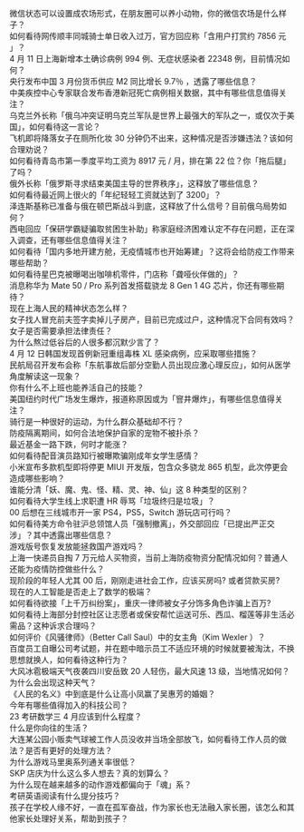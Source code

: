 微信状态可以设置成农场形式，在朋友圈可以养小动物，你的微信农场是什么样子？  
如何看待网传顺丰同城骑士单日收入过万，官方回应称「含用户打赏约 7856 元 」？  
4 月 11 日上海新增本土确诊病例 994 例、无症状感染者 22348 例，目前情况如何？  
央行发布中国 3 月份货币供应 M2 同比增长 9.7％ ，透露了哪些信息？  
中美疾控中心专家联合发布香港新冠死亡病例相关数据，其中有哪些信息值得关注？  
乌克兰外长称「俄乌冲突证明乌克兰军队是世界上最强大的军队之一，或仅次于美国」，如何看待这一言论？  
飞机即将降落女子在厕所化妆 30 分钟仍不出来，这种情况是否涉嫌违法？该如何合理劝说？  
如何看待青岛市第一季度平均工资为 8917 元 / 月，排在第 22 位？你「拖后腿」了吗？  
俄外长称「俄罗斯寻求结束美国主导的世界秩序」，这释放了哪些信息？  
如何看待最近网上很火的「年纪轻轻工资就达到了 3200」？  
泽连斯基称已准备与俄在顿巴斯战斗到底，这释放了什么信号？目前俄乌局势如何？  
西电回应「保研学霸疑骗取贫困生补助」称家庭经济困难认定不存在问题，正在深入调查，还有哪些信息值得关注？  
如何看待「国内多地开建方舱，无疫情城市也开始筹建」？这将会给防疫工作带来哪些帮助？  
如何看待星巴克被曝喝出咖啡机零件，门店称「聋哑伙伴做的」？  
消息称华为 Mate 50 / Pro 系列首发搭载骁龙 8 Gen 1 4G 芯片，你还有哪些期待？  
现在上海人民的精神状态怎么样？  
女子找人冒充前夫签字卖掉儿子房产，目前已完成过户，这种情况下合同有效吗？女子是否需要承担法律责任？  
为什么熬过低谷后的人很多都沉默少言了？  
4 月 12 日韩国发现首例新冠重组毒株 XL 感染病例，应采取哪些措施？  
民航局召开发布会称「东航事故后部分空勤人员出现应激心理反应」，如何从医学角度解读这一现象？  
你有什么不上班也能养活自己的技能？  
美国纽约时代广场发生爆炸，报道称原因或为「窨井爆炸」，有哪些信息值得关注？  
骑行是一种很好的运动，为什么群众基础却不行？  
防疫隔离期间，如何合法地保护自家的宠物不被扑杀？  
最近基金一路下跌，何时才能涨？  
如何看待配音演员路知行被曝欺骗刚成年女学生感情？  
小米宣布多款机型即将停更 MIUI 开发版，包含众多骁龙 865 机型，此次停更会造成哪些影响？  
谁能分清「妖、魔、鬼、怪、精、灵、神、仙」这 8 种类型的区别？  
如何看待大学生线上求职遭 HR 辱骂「垃圾终归是垃圾」？  
00 后想在三线城市开一家 PS4，PS5，Switch 游玩店可行吗？  
如何看待美方命令驻沪总领馆人员「强制撤离」，外交部回应「已提出严正交涉」？其中透露出哪些信息？  
游戏版号恢复发放能拯救国产游戏吗？  
上海一快递员自掏 7 万元给人买物资，当前上海防疫物资分配情况如何？普通人还能为疫情防控做些什么？  
现阶段的年轻人尤其 00 后，刚刚走进社会工作，应该买房吗? 或者贷款买房?  
现在的人工智能是否走上了数学的极端？  
如何看待欲接「上千万纠纷案」，重庆一律师被女子分饰多角色诈骗上百万?  
如何看待上海部分封控社区让志愿者或保安帮忙运送可乐、西瓜、榴莲等非生活必需品？这种诉求合理吗？  
如何评价《风骚律师》（Better Call Saul）中的女主角（Kim Wexler ）？  
百度员工自曝公司考试题，并在题中暗示员工不适应环境的时候就要被淘汰，不换思想就换人，如何看待这种行为？  
大风冰雹极端天气夜袭四川安岳致 20 人轻伤，最大风速 13 级，当地情况如何？为什么会出现这种天气？  
《人民的名义》中到底是什么让高小凤赢了吴惠芳的婚姻？  
今年有哪些值得加入的科技公司？  
23 考研数学三 4 月应该到什么程度？  
什么是你向往的生活？  
大连某公园小贩卖气球被工作人员没收并当场全部放飞，如何看待工作人员的做法？是否有更好的处理方法？  
为什么游戏马里奥系列通关率很低？  
SKP 店庆为什么这么多人想去？真的划算么？  
为什么现在越来越多的动作游戏都偏向于「魂」系？  
考研英语阅读有什么提分技巧？  
孩子在学校人缘不好，一直在孤军奋战，作为家长也无法融入家长圈，该怎么和其他家长处理好关系，帮助到孩子？  
